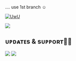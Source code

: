 ....
use 1st branch ☺️

<p align="center">

  <a href="https://github.com/botxeditor"><img src="http://readme-typing-svg.herokuapp.com?color=00FF00&center=true&vCenter=true&multiline=false&lines=HI!+I+AM+A+FILTER+BOT+WITH+MANY+FEATURES😀;⚡+ADD+⚡ADD+MY+LINK+TO+YOUR+BOT'S+UPSTREAM+REPO😼;SUPPORT+US+BY+GIVING+A+STAR⭐;Developed+By+OғғLɪɴᴇ+👅" alt="UwU"></p>

<a href="https://t.me/nishn_ea"><img src="https://img.shields.io/badge/OғғLIɴᴇ%20👅-to-0A0A0A?style=for-the-badge&logo=devdotto&logoColor=white"></a>

## ᴜᴘᴅᴀᴛᴇs & sᴜᴘᴘᴏʀᴛ🏳️‍🌈

<a href="https://t.me/VintageBotz"><img src="https://img.shields.io/badge/ᴊᴏIɴ-ᴜᴘᴅᴀᴛᴇ%20ᴄʜᴀɴɴᴇʟ-blue.svg?style=for-the-badge&logo=Telegram"></a> <a href="https://t.me/VBotzSupport"><img src="https://img.shields.io/badge/ᴊᴏIɴ-sᴜᴘᴘᴏʀᴛ%20ɢʀᴏᴜᴘ-blue.svg?style=for-the-badge&logo=Telegram"></a>
